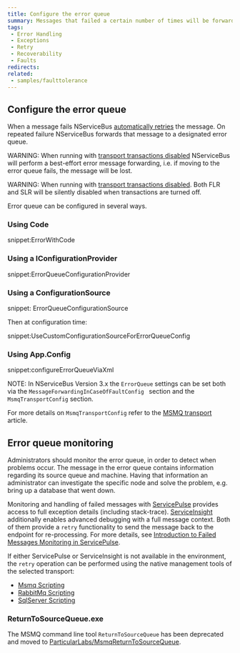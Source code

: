 ```yaml
---
title: Configure the error queue
summary: Messages that failed a certain number of times will be forwarded to the error queue. This page shows how to configure the error queue.
tags:
 - Error Handling
 - Exceptions
 - Retry
 - Recoverability
 - Faults
redirects:
related:
 - samples/faulttolerance
---
```


## Configure the error queue

When a message fails NServiceBus [automatically retries](/nservicebus/errors/automatic-retries.md) the message. On repeated failure NServiceBus forwards that message to a designated error queue.

WARNING: When running with [transport transactions disabled](/nservicebus/transports/transactions.md#transactions-unreliable-transactions-disabled) NServiceBus will perform a best-effort error message forwarding, i.e. if moving to the error queue fails, the message will be lost.

WARNING: When running with [transport transactions disabled](/nservicebus/transports/transactions.md#transactions-unreliable-transactions-disabled). Both FLR and SLR will be silently disabled when transactions are turned off.

Error queue can be configured in several ways.

### Using Code

snippet:ErrorWithCode


### Using a IConfigurationProvider

snippet:ErrorQueueConfigurationProvider


### Using a ConfigurationSource

snippet: ErrorQueueConfigurationSource

Then at configuration time:

snippet:UseCustomConfigurationSourceForErrorQueueConfig


### Using App.Config

snippet:configureErrorQueueViaXml

NOTE: In NServiceBus Version 3.x the `ErrorQueue` settings can be set both via the `MessageForwardingInCaseOfFaultConfig ` section and the `MsmqTransportConfig` section.

For more details on `MsmqTransportConfig` refer to the [MSMQ transport](/nservicebus/msmq/transportconfig.md) article.


## Error queue monitoring

Administrators should monitor the error queue, in order to detect when problems occur. The message in the error queue contains information regarding its source queue and machine. Having that information an administrator can investigate the specific node and solve the problem, e.g. bring up a database that went down.

Monitoring and handling of failed messages with [ServicePulse](/servicepulse) provides access to full exception details (including stack-trace). [ServiceInsight](/serviceinsight) additionally enables advanced debugging with a full message context. Both of them provide a `retry` functionality to send the message back to the endpoint for re-processing. For more details, see [Introduction to Failed Messages Monitoring in ServicePulse](/servicepulse/intro-failed-messages.md).

If either ServicePulse or ServiceInsight is not available in the environment, the `retry` operation can be performed using the native management tools of the selected transport:

 * [Msmq Scripting](/nservicebus/msmq/operations-scripting.md)
 * [RabbitMq Scripting](/nservicebus/rabbitmq/operations-scripting.md)
 * [SqlServer Scripting](/nservicebus/sqlserver/operations-scripting.md)

### ReturnToSourceQueue.exe

The MSMQ command line tool `ReturnToSourceQueue` has been deprecated and moved to [ParticularLabs/MsmqReturnToSourceQueue](https://github.com/ParticularLabs/MsmqReturnToSourceQueue/).
